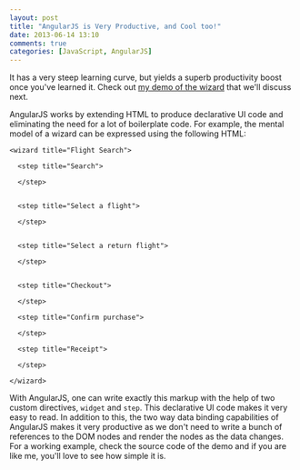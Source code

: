 ```yaml
---
layout: post
title: "AngularJS is Very Productive, and Cool too!"
date: 2013-06-14 13:10
comments: true
categories: [JavaScript, AngularJS]
---
```


It has a very steep learning curve, but yields a superb productivity boost once you've learned it. Check out [my demo of the wizard](http://smsohan.com/angular_wizard/) that we'll discuss next.

AngularJS works by extending HTML to produce declarative UI code and eliminating the need for a lot of boilerplate code. For example, the mental model of a wizard can be expressed using the following HTML:

```
<wizard title="Flight Search">

  <step title="Search">

  </step>


  <step title="Select a flight">

  </step>


  <step title="Select a return flight">

  </step>


  <step title="Checkout">

  </step>

  <step title="Confirm purchase">

  </step>

  <step title="Receipt">

  </step>

</wizard>

```

With AngularJS, one can write exactly this markup with the help of two custom directives, `widget` and `step`. This declarative UI code makes it very easy to read. In addition to this, the two way data binding capabilities of AngularJS makes it very productive as we don't need to write a bunch of references to the DOM nodes and render the nodes as the data changes. For a working example, check the source code of the demo and if you are like me, you'll love to see how simple it is.